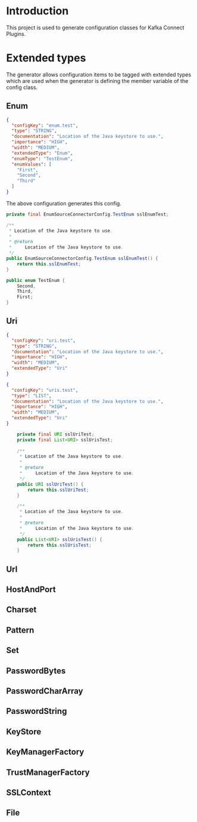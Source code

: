 # Introduction

This project is used to generate configuration classes for Kafka Connect Plugins. 

# Extended types

The generator allows configuration items to be tagged with extended types which are used when the 
generator is defining the member variable of the config class. 

## Enum

```json
{
  "configKey": "enum.test",
  "type": "STRING",
  "documentation": "Location of the Java keystore to use.",
  "importance": "HIGH",
  "width": "MEDIUM",
  "extendedType": "Enum",
  "enumType": "TestEnum",
  "enumValues": [
    "First",
    "Second",
    "Third"
  ]
}
```

The above configuration generates this config.

```java
private final EnumSourceConnectorConfig.TestEnum sslEnumTest;

/**
 * Location of the Java keystore to use.
 * 
 * @return
 *     Location of the Java keystore to use.
 */
public EnumSourceConnectorConfig.TestEnum sslEnumTest() {
    return this.sslEnumTest;
}

public enum TestEnum {
    Second,
    Third,
    First;
}
```

## Uri

```json
{
  "configKey": "uri.test",
  "type": "STRING",
  "documentation": "Location of the Java keystore to use.",
  "importance": "HIGH",
  "width": "MEDIUM",
  "extendedType": "Uri"
}
```

```json
{
  "configKey": "uris.test",
  "type": "LIST",
  "documentation": "Location of the Java keystore to use.",
  "importance": "HIGH",
  "width": "MEDIUM",
  "extendedType": "Uri"
}
```

```java
    private final URI sslUriTest;
    private final List<URI> sslUrisTest;
    
    /**
     * Location of the Java keystore to use.
     * 
     * @return
     *     Location of the Java keystore to use.
     */
    public URI sslUriTest() {
        return this.sslUriTest;
    }

    /**
     * Location of the Java keystore to use.
     * 
     * @return
     *     Location of the Java keystore to use.
     */
    public List<URI> sslUrisTest() {
        return this.sslUrisTest;
    }    
```

## Url



## HostAndPort

## Charset

## Pattern

## Set

## PasswordBytes

## PasswordCharArray

## PasswordString

## KeyStore

## KeyManagerFactory

## TrustManagerFactory

## SSLContext

## File
